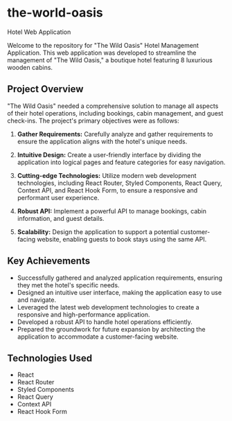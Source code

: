 # the-world-oasis

Hotel Web Application

Welcome to the repository for "The Wild Oasis" Hotel Management Application. This web application was developed to streamline the management of "The Wild Oasis," a boutique hotel featuring 8 luxurious wooden cabins.

## Project Overview

"The Wild Oasis" needed a comprehensive solution to manage all aspects of their hotel operations, including bookings, cabin management, and guest check-ins. The project's primary objectives were as follows:

1. **Gather Requirements:** Carefully analyze and gather requirements to ensure the application aligns with the hotel's unique needs.

2. **Intuitive Design:** Create a user-friendly interface by dividing the application into logical pages and feature categories for easy navigation.

3. **Cutting-edge Technologies:** Utilize modern web development technologies, including React Router, Styled Components, React Query, Context API, and React Hook Form, to ensure a responsive and performant user experience.

4. **Robust API:** Implement a powerful API to manage bookings, cabin information, and guest details.

5. **Scalability:** Design the application to support a potential customer-facing website, enabling guests to book stays using the same API.

## Key Achievements

- Successfully gathered and analyzed application requirements, ensuring they met the hotel's specific needs.
- Designed an intuitive user interface, making the application easy to use and navigate.
- Leveraged the latest web development technologies to create a responsive and high-performance application.
- Developed a robust API to handle hotel operations efficiently.
- Prepared the groundwork for future expansion by architecting the application to accommodate a customer-facing website.

## Technologies Used

- React
- React Router
- Styled Components
- React Query
- Context API
- React Hook Form


